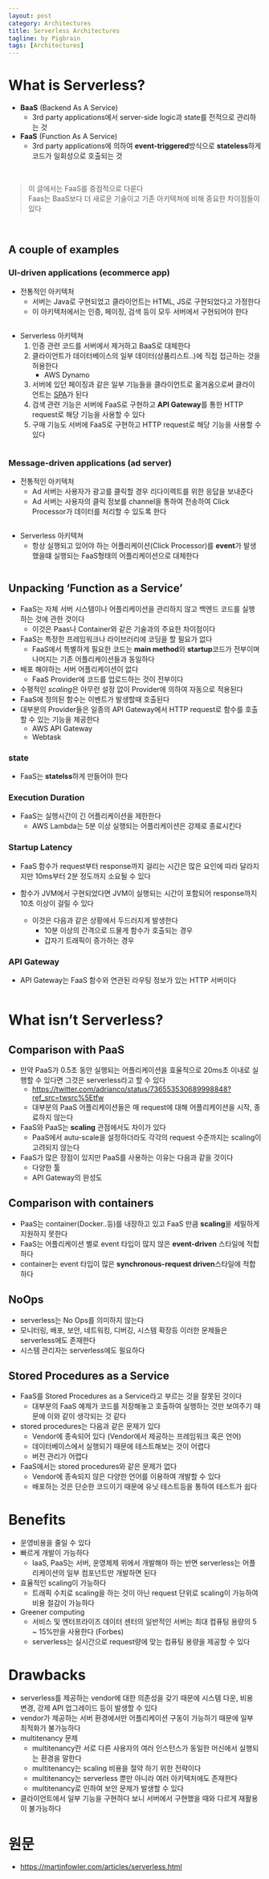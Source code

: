 ```yaml
---
layout: post
category: Architectures
title: Serverless Architectures
tagline: by Pigbrain
tags: [Architectures]
---
```


<!--more-->  

# What is Serverless?  
* **BaaS** (Backend As A Service)
	*  3rd party applications에서 server-side logic과 state를  전적으로 관리하는 것 
* **FaaS** (Function As A Service)  
	* 3rd party applications에 의하여 **event-triggered**방식으로 **stateless**하게 코드가 일회성으로 호출되는 것  
  
<br>  
  
> 이 글에서는 FaaS를 중점적으로 다룬다  
> Faas는 BaaS보다 더 새로운 기술이고 기존 아키텍쳐에 비해 중요한 차이점들이 있다
  
<br>  
  
## A couple of examples
### UI-driven applications (ecommerce app)
* 전통적인 아키텍처  
	* 서버는 Java로 구현되었고 클라이언트는 HTML, JS로 구현되었다고 가정한다   
	* 이 아키텍처에서는 인증, 페이징, 검색 등이 모두 서버에서 구현되어야 한다  
  
<img src="/assets/themes/Snail/img/Architectures/serverless/serverless_1.png" alt="">  
  
* Serverless 아키텍쳐  
	1. 인증 관련 코드를 서버에서 제거하고 BaaS로 대체한다  
	2. 클라이언트가 데이터베이스의 일부 데이터(상품리스트..)에 직접 접근하는 것을 허용한다   
		* AWS Dynamo  
	3. 서버에 있던 페이징과 같은 일부 기능들을 클라이언트로 옮겨옴으로써 클라이언트는 [SPA](https://en.wikipedia.org/wiki/Single-page_application)가 된다  
	4. 검색 관련 기능은 서버에 FaaS로 구현하고 **API Gateway**를 통한 HTTP request로 해당 기능을 사용할 수 있다  
	5. 구매 기능도 서버에 FaaS로 구현하고 HTTP request로 해당 기능을 사용할 수 있다  
  
<img src="/assets/themes/Snail/img/Architectures/serverless/serverless_2.png" alt="">  
      
### Message-driven applications (ad server)
  
* 전통적인 아키텍처  
	* Ad 서버는 사용자가 광고를 클릭할 경우 리다이렉트를 위한 응답을 보내준다  
	* Ad 서버는 사용자의 클릭 정보를 channel을 통하여 전송하여 Click Processor가 데이터를 처리할 수 있도록 한다   
  
<img src="/assets/themes/Snail/img/Architectures/serverless/serverless_3.png" alt="">  
  
* Serverless 아키텍쳐 
	* 항상 실행되고 있어야 하는 어플리케이션(Click Processor)를 **event**가 발생했을떄 실행되는 FaaS형태의 어플리케이션으로 대체한다  
	
<img src="/assets/themes/Snail/img/Architectures/serverless/serverless_4.png" alt="">    
  
## Unpacking ‘Function as a Service’  
  
* FaaS는 자체 서버 시스템이나 어플리케이션을 관리하지 않고 백엔드 코드를 실행하는 것에 관한 것이다
	* 이것은 Paas나 Container와 같은 기술과의 주요한 차이점이다  
* FaaS는 특정한 프레임워크나 라이브러리에 코딩을 할 필요가 없다
	* FaaS에서 특별하게 필요한 코드는 **main method**와 **startup**코드가  전부이며 나머지는 기존 어플리케이션들과 동일하다  
* 배포 해야하는 서버 어플리케이션이 없다  
	* FaaS Provider에 코드를 업로드하는 것이 전부이다  
* 수평적인 *scaling*은 아무런 설정 없이 Provider에 의하여 자동으로 적용된다  
* FaaS에 정의된 함수는 이벤트가 발생할때 호출된다  
* 대부분의 Provider들은 일종의 API Gateway에서 HTTP request로 함수를  호출할 수 있는 기능을 제공한다  
	* AWS API Gateway  
	* Webtask  

### state  
* FaaS는 **statelss**하게 만들어야 한다  
  
### Execution Duration  
* FaaS는 실행시간이 긴 어플리케이션을 제한한다  
	* AWS Lambda는 5분 이상 실행되는 어플리케이션은 강제로 종료시킨다  
  
### Startup Latency  
* FaaS 함수가 request부터  response까지 걸리는 시간은 많은 요인에 따라 달라지지만 10ms부터 2분 정도까지 소요될 수 있다  
  
* 함수가 JVM에서 구현되었다면 JVM이 실행되는 시간이 포함되어 response까지 10초 이상이 걸릴 수 있다    
	* 이것은 다음과 같은 상황에서 두드러지게 발생한다   
		* 10분 이상의 간격으로 드물게 함수가 호출되는 경우  
		* 갑자기 트래픽이 증가하는 경우   		 		
	
### API Gateway  
* API Gateway는 FaaS 함수와 연관된 라우팅 정보가 있는 HTTP 서버이다  

<img src="/assets/themes/Snail/img/Architectures/serverless/serverless_5.png" alt=""> 
  
# What isn’t Serverless?  
  
## Comparison with PaaS  
* 만약 PaaS가 0.5초 동안 실행되는 어플리케이션을 효율적으로 20ms초 이내로 실행할 수 있다면 그것은 serverless라고 할 수 있다  
	* https://twitter.com/adrianco/status/736553530689998848?ref_src=twsrc%5Etfw  
	* 대부분의 PaaS 어플리케이션들은 매 request에 대해 어플리케이션을 시작, 종료하지 않는다  
* FaaS와 PaaS는 **scaling** 관점에서도 차이가 있다  
	* PaaS에서 autu-scale을 설정하더라도 각각의 request 수준까지는 scaling이 고려되지 않는다  
* FaaS가 많은 장점이 있지만 PaaS를 사용하는 이유는 다음과 같을 것이다  
	* 다양한 툴  
	* API Gateway의 완성도  
  
## Comparison with containers  
* PaaS는 container(Docker..등)를 내장하고 있고 FaaS 만큼 **scaling**을 세밀하게 지원하지 못한다  
* FaaS는 어플리케이션 별로 event 타입이 많지 않은 **event-driven** 스타일에 적합하다  
* container는 event 타입이 많은 **synchronous-request driven**스타일에 적합하다  
  
  
## NoOps  
* serverless는 No Ops를 의미하지 않는다  
* 모니터링, 배포, 보안, 네트워킹, 디버깅, 시스템 확장등 이러한 문제들은 serverless에도 존재한다  
* 시스템 관리자는 serverless에도 필요하다  
   
## Stored Procedures as a Service  
* FaaS를 Stored Procedures as a Service라고 부르는 것을 잘못된 것이다  
	* 대부분의 FaaS 예제가 코드를 저장해놓고 호출하여 실행하는 것만 보여주기 때문에 이와 같이 생각되는 것 같다  
* stored procedures는 다음과 같은 문제가 있다  
	* Vendor에 종속되어 있다 (Vendor에서 제공하는 프레임워크 혹은 언어)  
	* 데이터베이스에서 실행되기 때문에 테스트해보는 것이 어렵다  
	* 버전 관리가 어렵다  
* FaaS에서는 stored procedures와 같은 문제가 없다  
	* Vendor에 종속되지 않은 다양한 언어를 이용하여 개발할 수 있다  
	* 배포하는 것은 단순한 코드이기 때문에 유닛 테스트등을 통하여 테스트가 쉽다  
  
# Benefits  
* 운영비용을 줄일 수 있다  
* 빠르게 개발이 가능하다  
	* IaaS, PaaS는 서버, 운영체제 위에서 개발해야 하는 반면 serverless는 어플리케이션의 일부 컴포넌트만 개발하면 된다  
* 효율적인 scaling이 가능하다  
	* 트래픽 수치로 scaling을 하는 것이 아닌 request 단위로 scaling이 가능하여 비용 절감이 가능하다  
* Greener computing
	* 서비스 및 엔터프라이즈 데이터 센터의 일반적인 서버는 최대 컴퓨팅 용량의  5 ~ 15%만을 사용한다 (Forbes)  
	* serverless는 실시간으로 request량에 맞는 컴퓨팅 용량을 제공할 수 있다  
  
  
# Drawbacks  
* serverless를 제공하는 vendor에 대한 의존성을 갖기 때문에 시스템 다운, 비용 변경, 강제 API 업그레이드 등이 발생할 수 있다  
* vendor가 제공하는 서버 환경에서만 어플리케이션 구동이 가능하기 때문에 일부 최적화가 불가능하다  
* multitenancy 문제  
	* multitenancy란 서로 다른 사용자의 여러 인스턴스가 동일한 머신에서 실행되는 환경을 말한다  
	* multitenancy는 scaling 비용을 절약 하기 위한 전략이다  
	* multitenancy는 serverless 뿐만 아니라 여러 아키텍처에도 존재한다  
	* multitenancy로 인하여 보안 문제가 발생할 수 있다  
* 클라이언트에서 일부 기능을 구현하다 보니 서버에서 구현했을 때와 다르게 재활용이 불가능하다  
  
  
# 원문   
* https://martinfowler.com/articles/serverless.html  